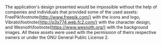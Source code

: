 The application's design presented would be impossible without the help of companies and individuals that provided some of the used assets: FreePik\footnote{http://www.freepik.com/} with the icons and logo, Vibrato\footnote{http://p3x774.web.fc2.com/} with the character design, and Wesnoth\footnote{https://www.wesnoth.org/} with the background images. All these assets were used with the permission of theirs respective owners or under the GNU General Public License 2.
